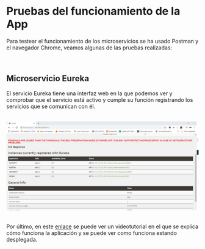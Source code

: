 # Pruebas del funcionamiento de la App


Para testear el funcionamiento de los microservicios se ha usado Postman y el navegador Chrome, veamos algunas de las pruebas realizadas:

<br>

## Microservicio Eureka
El servicio Eureka tiene una interfaz web en la que podemos ver y comprobar que el servicio está activo y cumple su función registrando
los servicios que se comunican con él.

<br>

<div align="center">
<img src="./img/eurekaweb.jpg" />
</div>


<br>

Por último, en este [enlace](https://www.youtube.com/watch?v=AhxCwrT0Ejw&feature=youtu.be) se puede ver un videotutorial en el que se explica cómo funciona la aplicación y se puede ver como funciona estando desplegada.
